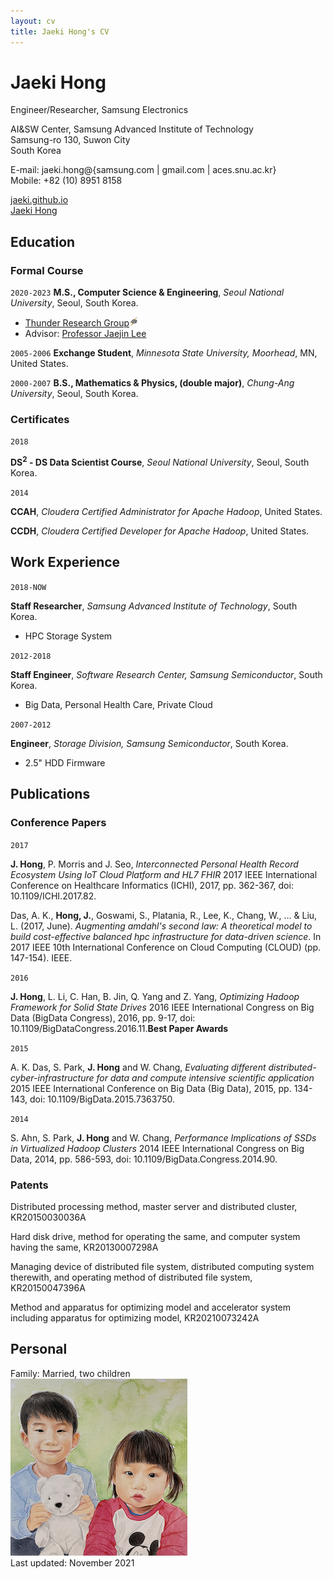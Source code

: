 ```yaml
---
layout: cv
title: Jaeki Hong's CV
---
```

# Jaeki Hong
Engineer/Researcher, Samsung Electronics

AI&SW Center, Samsung Advanced Institute of Technology<br/>
Samsung-ro 130, Suwon City<br/>
South Korea<br/>

E-mail: jaeki.hong@{samsung.com | gmail.com | aces.snu.ac.kr} <br/>
Mobile: +82 (10) 8951 8158
<div id="webaddress">
  <a href="https://jaeki.github.io"><i class="fas fa-home"></i>jaeki.github.io</a><br/>
  <a href="https://www.linkedin.com/in/jaeki-hong-39393165/"><i class="fab fa-linkedin"></i>Jaeki Hong</a>
</div>

## Education

### Formal Course

`2020-2023`
**M.S., Computer Science & Engineering**, *Seoul National University*, Seoul, South Korea.<br/>
- <a href="http://aces.snu.ac.kr">Thunder Research Group</a><img src = "./thunder.png" width = "15" height = "15">
- Advisor: <a href="https://sites.google.com/view/jaejinlee">Professor Jaejin Lee</a>

`2005-2006`
**Exchange Student**, *Minnesota State University, Moorhead*, MN, United States.<br/>

`2000-2007`
**B.S., Mathematics & Physics, (double major)**, *Chung-Ang University*, Seoul, South Korea.

### Certificates

`2018`

**DS<sup>2</sup> - DS Data Scientist Course**, *Seoul National University*, Seoul, South Korea.<br/>

`2014`

**CCAH**, *Cloudera Certified Administrator for Apache Hadoop*, United States.<br/>

**CCDH**, *Cloudera Certified Developer for Apache Hadoop*, United States.<br/>


## Work Experience

`2018-NOW`

**Staff Researcher**, *Samsung Advanced Institute of Technology*, South Korea.
- HPC Storage System

`2012-2018`

**Staff Engineer**, *Software Research Center, Samsung Semiconductor*, South Korea.
- Big Data, Personal Health Care, Private Cloud

`2007-2012`

**Engineer**, *Storage Division, Samsung Semiconductor*, South Korea.
- 2.5" HDD Firmware

## Publications

### Conference Papers

`2017`

**J. Hong**, P. Morris and J. Seo, *Interconnected Personal Health Record Ecosystem Using IoT Cloud Platform and HL7 FHIR* 2017 IEEE International Conference on Healthcare Informatics (ICHI), 2017, pp. 362-367, doi: 10.1109/ICHI.2017.82.

Das, A. K., **Hong, J.**, Goswami, S., Platania, R., Lee, K., Chang, W., ... & Liu, L. (2017, June). *Augmenting amdahl's second law: A theoretical model to build cost-effective balanced hpc infrastructure for data-driven science*. In 2017 IEEE 10th International Conference on Cloud Computing (CLOUD) (pp. 147-154). IEEE.

`2016`

**J. Hong**, L. Li, C. Han, B. Jin, Q. Yang and Z. Yang, *Optimizing Hadoop Framework for Solid State Drives* 2016 IEEE International Congress on Big Data (BigData Congress), 2016, pp. 9-17, doi: 10.1109/BigDataCongress.2016.11.**Best Paper Awards**

`2015`

A. K. Das, S. Park, **J. Hong** and W. Chang, *Evaluating different distributed-cyber-infrastructure for data and compute intensive scientific application* 2015 IEEE International Conference on Big Data (Big Data), 2015, pp. 134-143, doi: 10.1109/BigData.2015.7363750.

`2014`

S. Ahn, S. Park, **J. Hong** and W. Chang, *Performance Implications of SSDs in Virtualized Hadoop Clusters* 2014 IEEE International Congress on Big Data, 2014, pp. 586-593, doi: 10.1109/BigData.Congress.2014.90.


### Patents

Distributed processing method, master server and distributed cluster, KR20150030036A

Hard disk drive, method for operating the same, and computer system having the same, KR20130007298A

Managing device of distributed file system, distributed computing system therewith, and operating method of distributed file system, KR20150047396A

Method and apparatus for optimizing model and accelerator system including apparatus for optimizing model, KR20210073242A


## Personal

Family: Married, two children<br/>
![Children](children.png)
<br/>Last updated: November 2021<br/><br/>
